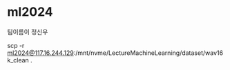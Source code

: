 # ml2024
팀이름이 정신우

scp -r ml2024@117.16.244.129:/mnt/nvme/LectureMachineLearning/dataset/wav16k_clean .
